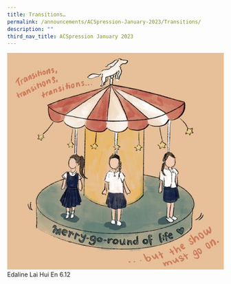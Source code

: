 ```yaml
---
title: Transitions…
permalink: /announcements/ACSpression-January-2023/Transitions/
description: ""
third_nav_title: ACSpression January 2023
---
```


![](/images/ACSpression/Picture1-1.jpg)
Edaline Lai Hui En 6.12